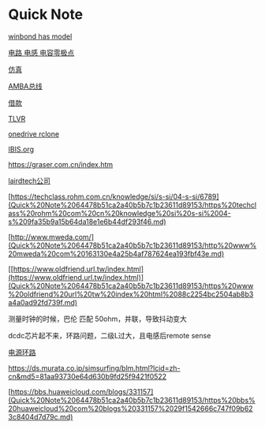 # Quick Note

[winbond has model](Quick%20Note%2064478b51ca2a40b5b7c1b23611d89153/winbond%20has%20model%20bd9696952d5043cda67810c19fc4758c.md)

[电路 电感 电容零极点](Quick%20Note%2064478b51ca2a40b5b7c1b23611d89153/%E7%94%B5%E8%B7%AF%20%E7%94%B5%E6%84%9F%20%E7%94%B5%E5%AE%B9%E9%9B%B6%E6%9E%81%E7%82%B9%20d577038ddaa74297ac9faf6a90d44ed9.md)

[仿真](Quick%20Note%2064478b51ca2a40b5b7c1b23611d89153/%E4%BB%BF%E7%9C%9F%20436a0b29fdb147f988a310fcda901e12.md)

[AMBA总线](Quick%20Note%2064478b51ca2a40b5b7c1b23611d89153/AMBA%E6%80%BB%E7%BA%BF%20e9c4683dd140460aae9e2ddee415f6ec.md)

[借款](Quick%20Note%2064478b51ca2a40b5b7c1b23611d89153/%E5%80%9F%E6%AC%BE%207c868d6318d54f8383b39ebf10ff14ca.md)

[TLVR](Quick%20Note%2064478b51ca2a40b5b7c1b23611d89153/TLVR%204e13ee1f43e3461cbd45a583afe820c0.md)

[onedrive   rclone ](Quick%20Note%2064478b51ca2a40b5b7c1b23611d89153/onedrive%20rclone%205ca7e5312a514743afcda6d675fb8aa4.md)

[IBIS.org](Quick%20Note%2064478b51ca2a40b5b7c1b23611d89153/IBIS%20org%20eaa560763f0d427f983bf94cc9de9975.md)

https://graser.com.cn/index.htm

[lairdtech公司](Quick%20Note%2064478b51ca2a40b5b7c1b23611d89153/lairdtech%E5%85%AC%E5%8F%B8%20236ca809441e4b95bb0852dc60ba55e4.md)

[https://techclass.rohm.com.cn/knowledge/si/s-si/04-s-si/6789](Quick%20Note%2064478b51ca2a40b5b7c1b23611d89153/https%20techclass%20rohm%20com%20cn%20knowledge%20si%20s-si%2004-s%209fa35b9a15b64da18e1e6b44df293f46.md)

[http://www.mweda.com/](Quick%20Note%2064478b51ca2a40b5b7c1b23611d89153/http%20www%20mweda%20com%20163130e4a25b4af787624ea193fbf43e.md)

[[https://www.oldfriend.url.tw/index.html](https://www.oldfriend.url.tw/index.html)](Quick%20Note%2064478b51ca2a40b5b7c1b23611d89153/https%20www%20oldfriend%20url%20tw%20index%20html%2088c2254bc2504ab8b3a4a0ad92fd739f.md)

测量时钟的时候，巴伦 匹配 50ohm，并联，导致抖动变大

dcdc芯片起不来，环路问题，二级L过大，且电感后remote sense

[电源环路](Quick%20Note%2064478b51ca2a40b5b7c1b23611d89153/%E7%94%B5%E6%BA%90%E7%8E%AF%E8%B7%AF%2097e89d8e29564fadb742ea202047fff3.md)

https://ds.murata.co.jp/simsurfing/blm.html?lcid=zh-cn&md5=81aa93730e64d630b9fd25f9421f0522

[https://bbs.huaweicloud.com/blogs/331157](Quick%20Note%2064478b51ca2a40b5b7c1b23611d89153/https%20bbs%20huaweicloud%20com%20blogs%20331157%2029f1542666c747f09b623c8404d7d79c.md)